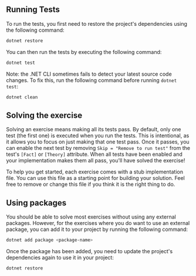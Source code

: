## Running Tests

To run the tests, you first need to restore the project's dependencies using the following command:

```bash
dotnet restore
```

You can then run the tests by executing the following command:

```bash
dotnet test
```

Note: the .NET CLI sometimes fails to detect your latest source code changes. To fix this, run the following command before running `dotnet test`:

```bash
dotnet clean
```

## Solving the exercise

Solving an exercise means making all its tests pass. By default, only one test (the first one) is executed when you run the tests. This is intentional, as it allows you to focus on just making that one test pass. Once it passes, you can enable the next test by removing `Skip = "Remove to run test"` from the test's `[Fact]` or `[Theory]` attribute. When all tests have been enabled and your implementation makes them all pass, you'll have solved the exercise!

To help you get started, each exercise comes with a stub implementation file. You can use this file as a starting point for building your solution. Feel free to remove or change this file if you think it is the right thing to do.

## Using packages

You should be able to solve most exercises without using any external packages. However, for the exercises where you do want to use an external package, you can add it to your project by running the following command:

```bash
dotnet add package <package-name>
```

Once the package has been added, you need to update the project's dependencies again to use it in your project:

```bash
dotnet restore
```
